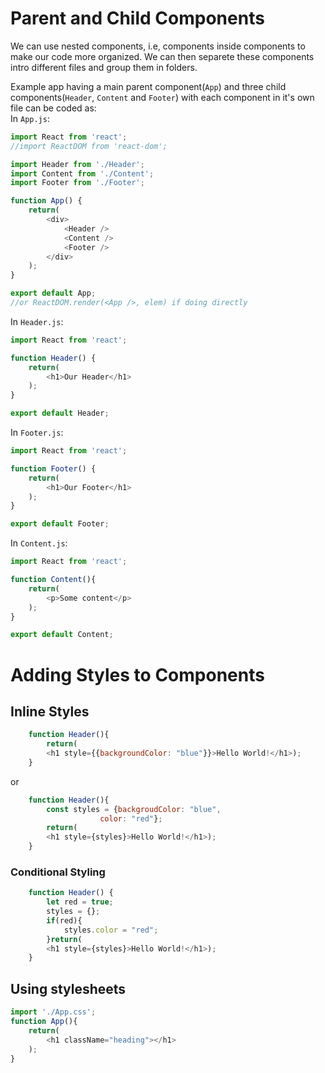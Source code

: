 # Parent and Child Components
We can use nested components, i.e, components inside components to make our code more organized. We can then separete these components intro different files and group them in folders.

Example app having a main parent component(`App`) and three child components(`Header`, `Content` and `Footer`) with each component in it's own file can be coded as:  
In `App.js`: 
```javascript
import React from 'react';
//import ReactDOM from 'react-dom';

import Header from './Header';
import Content from './Content';
import Footer from './Footer';

function App() {
    return(
        <div>
            <Header />
            <Content />
            <Footer />
        </div>
    );
}

export default App;
//or ReactDOM.render(<App />, elem) if doing directly
```
In `Header.js`:
```javascript
import React from 'react';

function Header() {
    return(
        <h1>Our Header</h1>
    );
}

export default Header;
```
In `Footer.js`:
```javascript
import React from 'react';

function Footer() {
    return(
        <h1>Our Footer</h1>
    );
}

export default Footer;
```
In `Content.js`:
```javascript
import React from 'react';

function Content(){
    return(
        <p>Some content</p>
    );
}

export default Content;
```

# Adding Styles to Components

## Inline Styles
```javascript
    function Header(){
        return(
        <h1 style={{backgroundColor: "blue"}}>Hello World!</h1>);
    }
```
or 
```javascript
    function Header(){
        const styles = {backgroudColor: "blue",
                    color: "red"};
        return(
        <h1 style={styles}>Hello World!</h1>);
    }
```
### Conditional Styling
```javascript
    function Header() {
        let red = true;
        styles = {};
        if(red){
            styles.color = "red";
        }return(
        <h1 style={styles}>Hello World!</h1>);
    }
```
## Using stylesheets
```javascript
import './App.css';
function App(){
    return(
        <h1 className="heading"></h1>
    );
}
```
